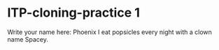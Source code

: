 # ITP-cloning-practice 1
Write your name here: Phoenix
I eat popsicles every night with a clown name Spacey. 
